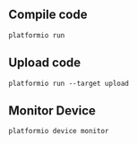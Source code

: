 ## Compile code 
```platformio run```

## Upload code 
```platformio run --target upload```

## Monitor Device
```platformio device monitor```
